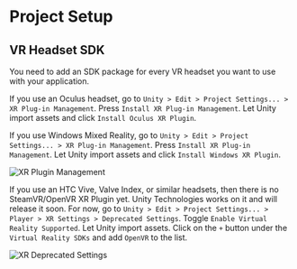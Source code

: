 # Project Setup

## VR Headset SDK

You need to add an SDK package for every VR headset you want to use with your application.

If you use an Oculus headset, go to `Unity > Edit > Project Settings... > XR Plug-in Management`. Press `Install XR Plug-in Management`. Let Unity import assets and click `Install Oculus XR Plugin`.

If you use Windows Mixed Reality, go to `Unity > Edit > Project Settings... > XR Plug-in Management`. Press `Install XR Plug-in Management`. Let Unity import assets and click `Install Windows XR Plugin`.

![XR Plugin Management](../images/xr-plugin-management.png "XR Plug-in Management settings window")

If you use an HTC Vive, Valve Index, or similar headsets, then there is no SteamVR/OpenVR XR Plugin yet. Unity Technologies works on it and will release it soon. For now, go to `Unity > Edit > Project Settings... > Player > XR Settings > Deprecated Settings`. Toggle `Enable Virtual Reality Supported`. Let Unity import assets. Click on the `+` button under the `Virtual Reality SDKs` and add `OpenVR` to the list.

![XR Deprecated Settings](../images/xr-deprecated.png "XR Settings window (deprecated)")


